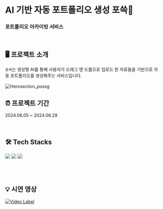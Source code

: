 # AI 기반 자동 포트폴리오 생성 포쓱📑
### 포트폴리오 아카이빙 서비스

<br>

## 🖥️ 프로젝트 소개
`포쓱`는 생성형 AI를 통해 사용자가 드래그 앤 드롭으로 업로드 한 자료들을 기반으로 자동 포트폴리오를 생성해주는 서비스입니다. <br><br>
![Herosection_possg](https://github.com/SpartaPoSSG/PoSSG/assets/80433455/44c126ec-5703-4ad6-bd5b-f79aa7bbfe53)

## ⏰ 프로젝트 기간
2024.06.05 ~ 2024.06.29
<br><br><br>

## 🛠️ Tech Stacks
<div>
  <img src="https://img.shields.io/badge/react-61DAFB?style=for-the-badge&logo=react&logoColor=white">
  <img src="https://img.shields.io/badge/typescript-3178C6?style=for-the-badge&logo=typescript&logoColor=white">
  <img src="https://img.shields.io/badge/django-092E20?style=for-the-badge&logo=django&logoColor=white">
</div>
<br><br><br>

## 💡 시연 영상
[![Video Label](http://img.youtube.com/vi/EfJkhAL11g0/0.jpg)](https://youtu.be/EfJkhAL11g0?si=IL2Mswnxm4-B-SaZ)


